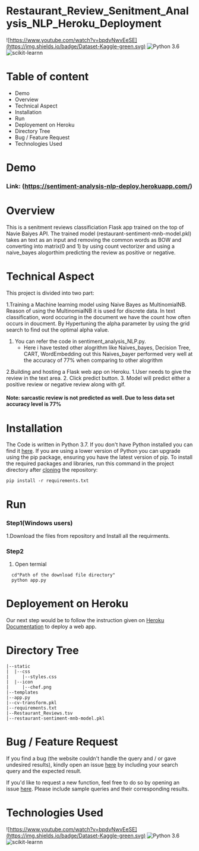 
# Restaurant_Review_Senitment_Analysis_NLP_Heroku_Deployment

![https://www.youtube.com/watch?v=bpdvNwvEeSE](https://img.shields.io/badge/Dataset-Kaggle-green.svg) ![Python 3.6](https://img.shields.io/badge/Python-3.6-Pink.svg) ![scikit-learnn](https://img.shields.io/badge/Library-Scikit_Learn-orange.svg)

# Table of content

- Demo
- Overview
- Technical Aspect
- Installation
- Run
- Deployement on Heroku
- Directory Tree
- Bug / Feature Request
- Technologies Used

# Demo

### Link: (https://sentiment-analysis-nlp-deploy.herokuapp.com/)

# Overview

This is a senitment reviews classificiation Flask app trained on the top of Navie Baiyes API. The trained model (restaurant-sentiment-mnb-model.pkl) takes an text as an input and removing the common words as BOW and converting into matrix(0 and 1) by using count vectorizer and using a naive_bayes alogorthim predicting the review as positive or negative.

# Technical Aspect


This project is divided into two part:

1.Training a Machine learning model using Naive Bayes as MultinomialNB. Reason of using the MultinomialNB it is used for discrete data. In text classification, word occuring in  the document we have the count how often occurs in doucment. By Hypertuning the alpha parameter by using the grid search to find out the optimal alpha value.
 1. You can refer the code in sentiment_analysis_NLP.py.
    - Here i have tested other alogrithm like Naives_bayes, Decision Tree, CART, WordEmbedding out this Naives_bayer performed very well at the accuracy of 77% when comparing to other alogrithm
 
 2.Building and hosting a Flask web app on Heroku.
  1.User needs to give the review in the text area.
  2. Click predict button.
  3. Model will predict either a positive review or negative review along with gif.
  #### Note: sarcastic review is not predicted as well. Due to less data set accuracy level is 77%  
  
  # Installation
  
  The Code is written in Python 3.7. If you don't have Python installed you can find it [here](https://www.python.org/downloads/). If you are using a lower version of Python you can upgrade using the pip package, ensuring you have the latest version of pip. To install the required packages and libraries, run this command in the project directory after [cloning](https://www.howtogeek.com/451360/how-to-clone-a-github-repository/) the repository:
 
 ```
 pip install -r requirements.txt
 ```
 
 # Run
 
 ### Step1(Windows users)
 
 1.Download the files from repository and Install all the requirments.
 
 ### Step2
 1. Open termial
 
```
  cd"Path of the download file directory"
  python app.py 
```
 # Deployement on Heroku
 
 Our next step would be to follow the instruction given on [Heroku Documentation](https://devcenter.heroku.com/articles/getting-started-with-python) to deploy a web app.
 
 # Directory Tree
 
 ```
 |--static
 |  |--css
 |     |--styles.css
 |  |--icon
 |     |--chef.png
 |--templates
 |--app.py
 |--cv-transform.pkl
 |--requirements.txt
 |--Restaurant_Reviews.tsv
 |--restaurant-sentiment-mnb-model.pkl
 
 ```
 # Bug / Feature Request
 If you find a bug (the website couldn't handle the query and / or gave undesired results), kindly open an issue [here]() by including your search query and the expected result.

If you'd like to request a new function, feel free to do so by opening an issue [here](). Please include sample queries and their corresponding results.

# Technologies Used

![https://www.youtube.com/watch?v=bpdvNwvEeSE](https://img.shields.io/badge/Dataset-Kaggle-green.svg) ![Python 3.6](https://img.shields.io/badge/Python-3.6-Pink.svg) ![scikit-learnn](https://img.shields.io/badge/Library-Scikit_Learn-orange.svg)




 
